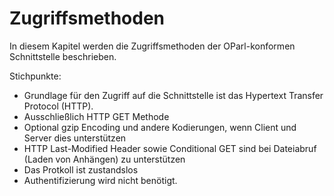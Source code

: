 Zugriffsmethoden
================

In diesem Kapitel werden die Zugriffsmethoden der OParl-konformen 
Schnittstelle beschrieben.


Stichpunkte:

* Grundlage für den Zugriff auf die Schnittstelle ist das Hypertext Transfer 
Protocol (HTTP).
* Ausschließlich HTTP GET Methode
* Optional gzip Encoding und andere Kodierungen, wenn Client und Server dies 
unterstützen
* HTTP Last-Modified Header sowie Conditional GET sind bei Dateiabruf (Laden 
von Anhängen) zu unterstützen
* Das Protkoll ist zustandslos
* Authentifizierung wird nicht benötigt.